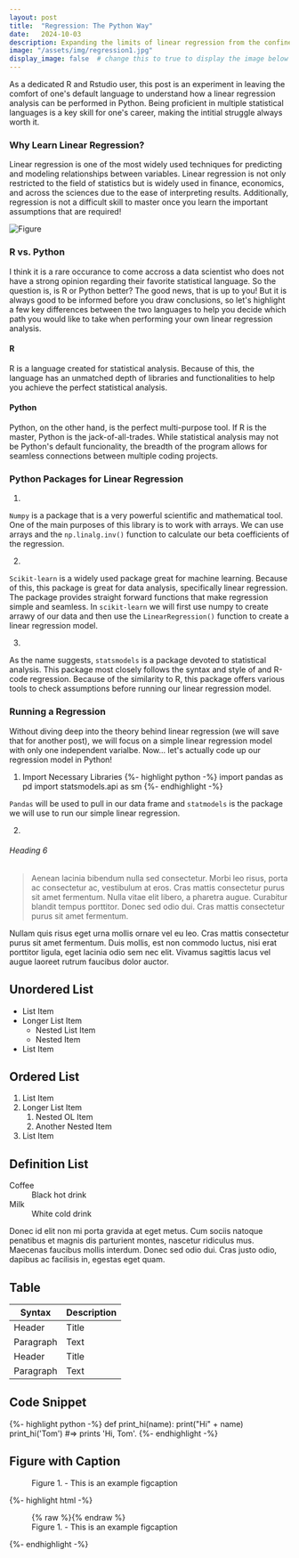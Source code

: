 ```yaml
---
layout: post
title:  "Regression: The Python Way"
date:   2024-10-03
description: Expanding the limits of linear regression from the confines R code to explore the possibilites of regresssion and statistical analysis in Python. 
image: "/assets/img/regression1.jpg"
display_image: false  # change this to true to display the image below the banner 
---
```


<p class="intro"><span class="dropcap">A</span>s a dedicated R and Rstudio user, this post is an experiment in leaving the comfort of one's default language to understand how a linear regression analysis can be performed in Python. Being proficient in multiple statistical languages is a key skill for one's career, making the intitial struggle always worth it.</p>

### Why Learn Linear Regression? 
Linear regression is one of the most widely used techniques for predicting and modeling relationships between variables. Linear regression is not only restricted to the field of statistics but is widely used in finance, economics, and across the sciences due to the ease of interpreting results. Additionally, regression is not a difficult skill to master once you learn the important assumptions that are required! 

![Figure]({{site.url}}/{{site.baseurl}}/assets/img/niceregressionphoto.jpg)

### R vs. Python
I think it is a rare occurance to come accross a data scientist who does not have a strong opinion regarding their favorite statistical language. So the question is, is R or Python better? The good news, that is up to you! But it is always good to be informed before you draw conclusions, so let's highlight a few key differences between the two languages to help you decide which path you would like to take when performing your own linear regression analysis. 

#### R
R is a language created for statistical analysis. Because of this, the language has an unmatched depth of libraries and functionalities to help you achieve the perfect statistical analysis. 

#### Python
Python, on the other hand, is the perfect multi-purpose tool. If R is the master, Python is the jack-of-all-trades. While statistical analysis may not be Python's default funcionality, the breadth of the program allows for seamless connections between multiple coding projects. 


### Python Packages for Linear Regression
1.
`Numpy` is a package that is a very powerful scientific and mathematical tool. One of the main purposes of this library is to work with arrays. We can use arrays and the `np.linalg.inv()` function to calculate our beta coefficients of the regression. 

2. 
`Scikit-learn` is a widely used package great for machine learning. Because of this, this package is great for data analysis, specifically linear regression. The package provides straight forward functions that make regression simple and seamless. In `scikit-learn` we will first use numpy to create arrawy of our data and then use the `LinearRegression()` function to create a linear regression model. 

3.
As the name suggests, `statsmodels` is a package devoted to statistical analysis. This package most closely follows the syntax and style of and R-code regression. Because of the similarity to R, this package offers various tools to check assumptions before running our linear regression model.


### Running a Regression
Without diving deep into the theory behind linear regression (we will save that for another post), we will focus on a simple linear regression model with only one independent varialbe. Now... let's actually code up our regression model in Python!

1. Import Necessary Libraries
{%- highlight python -%}
import pandas as pd
import statsmodels.api as sm
{%- endhighlight -%}

`Pandas` will be used to pull in our data frame and `statmodels` is the package we will use to run our simple linear regression.

2. 


###### Heading 6

<blockquote>Aenean lacinia bibendum nulla sed consectetur. Morbi leo risus, porta ac consectetur ac, vestibulum at eros. Cras mattis consectetur purus sit amet fermentum. Nulla vitae elit libero, a pharetra augue. Curabitur blandit tempus porttitor. Donec sed odio dui. Cras mattis consectetur purus sit amet fermentum.</blockquote>

Nullam quis risus eget urna mollis ornare vel eu leo. Cras mattis consectetur purus sit amet fermentum. Duis mollis, est non commodo luctus, nisi erat porttitor ligula, eget lacinia odio sem nec elit. Vivamus sagittis lacus vel augue laoreet rutrum faucibus dolor auctor.

## Unordered List
* List Item
* Longer List Item
  * Nested List Item
  * Nested Item
* List Item

## Ordered List
1. List Item
2. Longer List Item
    1. Nested OL Item
    2. Another Nested Item
3. List Item

## Definition List
<dl>
  <dt>Coffee</dt>
  <dd>Black hot drink</dd>
  <dt>Milk</dt>
  <dd>White cold drink</dd>
</dl>

Donec id elit non mi porta gravida at eget metus. Cum sociis natoque penatibus et magnis dis parturient montes, nascetur ridiculus mus. Maecenas faucibus mollis interdum. Donec sed odio dui. Cras justo odio, dapibus ac facilisis in, egestas eget quam.

## Table

| Syntax      | Description |
| ----------- | ----------- |
| Header      | Title       |
| Paragraph   | Text        |
| Header      | Title       |
| Paragraph   | Text        |

## Code Snippet

{%- highlight python -%}
def print_hi(name):
  print("Hi" + name)
print_hi('Tom')
#=> prints 'Hi, Tom'.
{%- endhighlight -%}


## Figure with Caption

<figure>
	<img src="{{site.url}}/{{site.baseurl}}/assets/img/touring.jpg" alt=""> 
	<figcaption>Figure 1. - This is an example figcaption</figcaption>
</figure>


{%- highlight html -%}
<figure>
	{% raw %}<img src="{{site.url}}/{{site.baseurl}}/assets/img/touring.jpg" alt="">{% endraw %}
	<figcaption>Figure 1. - This is an example figcaption</figcaption>
</figure>
{%- endhighlight -%}
